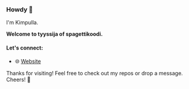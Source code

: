### Howdy 👋

I'm Kimpulla.

**Welcome to tyyssija of spagettikoodi.**

#### Let's connect:
- 🌐 [Website](https://kimpulla.github.io/)

Thanks for visiting! Feel free to check out my repos or drop a message. Cheers! 🎉
